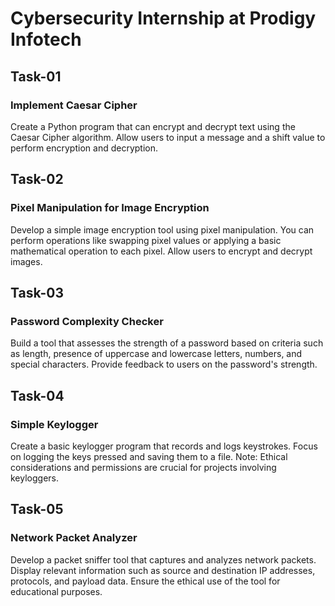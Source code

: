 <h1>Cybersecurity Internship at Prodigy Infotech</h1>


<h2>Task-01</h2>
<h3>Implement Caesar Cipher</h3>

Create a Python program that can encrypt and decrypt text using the Caesar Cipher algorithm. Allow users to input a message and a shift value to perform encryption and decryption.

<h2>Task-02</h2>
<h3>Pixel Manipulation for Image Encryption</h3>

Develop a simple image encryption tool using pixel manipulation. You can perform operations like swapping pixel values or applying a basic mathematical operation to each pixel. Allow users to encrypt and decrypt images.

<h2>Task-03</h2>
<h3>Password Complexity Checker</h3>

Build a tool that assesses the strength of a password based on criteria such as length, presence of uppercase and lowercase letters, numbers, and special characters. Provide feedback to users on the password's strength.


<h2>Task-04</h2>
<h3>Simple Keylogger</h3>

Create a basic keylogger program that records and logs keystrokes. Focus on logging the keys pressed and saving them to a file. Note: Ethical considerations and permissions are crucial for projects involving keyloggers.

<h2>Task-05</h2>
<h3>Network Packet Analyzer</h3>

Develop a packet sniffer tool that captures and analyzes network packets. Display relevant information such as source and destination IP addresses, protocols, and payload data. Ensure the ethical use of the tool for educational purposes.

